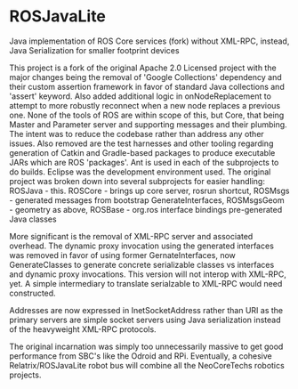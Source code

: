 ROSJavaLite
=======

Java implementation of ROS Core services (fork) without XML-RPC, instead, Java Serialization for smaller footprint devices

This project is a fork of the original Apache 2.0 Licensed project with the major changes being the removal 
of 'Google Collections' dependency and their custom assertion framework in favor of standard Java collections
and 'assert' keyword. Also added additional logic in onNodeReplacement to attempt to more robustly reconnect when a 
new node replaces a previous one. None of the tools of ROS are within scope of this, but Core, that being Master and 
Parameter server and supporting messages and their plumbing. The intent was to reduce the codebase rather than address
any other issues. Also removed are the test harnesses and other tooling regarding generation of Catkin and Gradle-based
packages to produce executable JARs which are ROS 'packages'. Ant is used in each of the subprojects to do builds. 
Eclipse was the development environment used.  The original project was broken down into several subprojects for 
easier handling: 
ROSJava - this. 
ROSCore - brings up core server, rosrun shortcut, 
ROSMsgs - generated messages from bootstrap GenerateInterfaces, 
ROSMsgsGeom - geometry as above, 
ROSBase - org.ros interface bindings pre-generated Java classes

More significant is the removal of XML-RPC server and associated overhead. 
The dynamic proxy invocation using the generated interfaces was removed in favor of using former GernateInterfaces, now GenerateClasses to generate 
concrete serializable classes vs interfaces and dynamic proxy invocations. 
This version will not interop with XML-RPC, yet. 
A simple intermediary to translate serialzable to XML-RPC would need constructed.


Addresses are now expressed in InetSocketAddress rather than URI as the primary servers are simple socket servers using Java serialization instead
of the heavyweight XML-RPC protocols.

The original incarnation was simply too unnecessarily massive to get good performance from SBC's like the Odroid and RPi.
Eventually, a cohesive Relatrix/ROSJavaLite robot bus will combine all the NeoCoreTechs robotics projects.